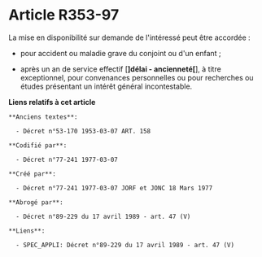 # Article R353-97

La mise en disponibilité sur demande de l'intéressé peut être accordée :

- pour accident ou maladie grave du conjoint ou d'un enfant ;

- après un an de service effectif [**]délai - ancienneté[**], à titre exceptionnel, pour convenances personnelles ou pour
recherches ou études présentant un intérêt général incontestable.

**Liens relatifs à cet article**

	**Anciens textes**:

	  - Décret n°53-170 1953-03-07 ART. 158

	**Codifié par**:

	  - Décret n°77-241 1977-03-07

	**Créé par**:

	  - Décret n°77-241 1977-03-07 JORF et JONC 18 Mars 1977

	**Abrogé par**:

	  - Décret n°89-229 du 17 avril 1989 - art. 47 (V)

	**Liens**:

	  - SPEC_APPLI: Décret n°89-229 du 17 avril 1989 - art. 47 (V)
